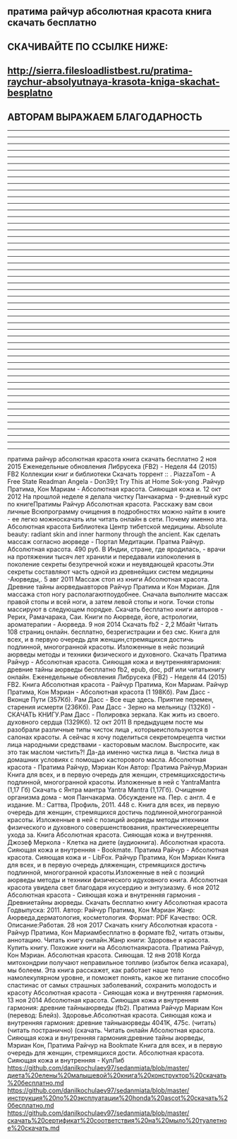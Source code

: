 пратима райчур абсолютная красота книга скачать бесплатно
--------------------------------------------------
СКАЧИВАЙТЕ ПО ССЫЛКЕ НИЖЕ:
--------------------------------------------------
http://sierra.filesloadlistbest.ru/pratima-raychur-absolyutnaya-krasota-kniga-skachat-besplatno
--------------------------------------------------
АВТОРАМ ВЫРАЖАЕМ БЛАГОДАРНОСТЬ
--------------------------------------------------
--------------------------------------------------
--------------------------------------------------
--------------------------------------------------
--------------------------------------------------
--------------------------------------------------
--------------------------------------------------
--------------------------------------------------
--------------------------------------------------
--------------------------------------------------
--------------------------------------------------
--------------------------------------------------
--------------------------------------------------
--------------------------------------------------
--------------------------------------------------
--------------------------------------------------
--------------------------------------------------
--------------------------------------------------
--------------------------------------------------
--------------------------------------------------
--------------------------------------------------
--------------------------------------------------
--------------------------------------------------
--------------------------------------------------
--------------------------------------------------
--------------------------------------------------
--------------------------------------------------
--------------------------------------------------
--------------------------------------------------
--------------------------------------------------
--------------------------------------------------
--------------------------------------------------
--------------------------------------------------
--------------------------------------------------
--------------------------------------------------
--------------------------------------------------
--------------------------------------------------
--------------------------------------------------
--------------------------------------------------
--------------------------------------------------
--------------------------------------------------
--------------------------------------------------
--------------------------------------------------
--------------------------------------------------
--------------------------------------------------
--------------------------------------------------
--------------------------------------------------
--------------------------------------------------
--------------------------------------------------
--------------------------------------------------
пратима райчур абсолютная красота книга скачать бесплатно 2 ноя 2015  Еженедельные обновления Либрусека (FB2) - Неделя 44 (2015) FB2 Коллекции книг и библиотеки  Скачать торрент :: .  PiazzaTom - A Free State Readman Angela - Don39;t Try This at Home Sok-yong .Райчур Пратима, Кон Мариам - Абсолютная красота. Сияющая кожа и. 12 окт 2012  На прошлой неделе я делала чистку Панчакарма - 9-дневный курс по книгеПратимы Райчур Абсолютная красота. Расскажу вам свои личные  Всюпрограмму очищения в подробностях можно найти в книге - ее легко можноскачать или читать онлайн в сети. Почему именно эта. Абсолютная красота  Библиотека  Центр тибетской медицины. Absolute beauty: radiant skin and inner harmony through the ancient. Как сделать массаж согласно аюрведе - Портал Медитации. Пратма Райчур. Абсолютная красота. 490 руб. В Индии, стране, где яродилась, - врачи на протяжении тысяч лет хранили и передавали изпоколения в поколение секреты безупречной кожи и неувядающей красоты.Эти секреты составляют часть одной из древнейших систем медицины -Аюрведы,. 5 авг 2011  Массаж стоп из книги Абсолютная красота. Древние тайны аюрведыавторов Райчур Пратима и Кон Мэриан. Для массажа стоп ногу располагаютпоудобнее. Сначала выполните массаж правой стопы и всей ноги, а затем левой стопы и ноги. Точки стопы массируют в следующем порядке. Cкачать бесплатно книги авторов - Рерих, Рамачарака, Саи. Книги по Аюрведе, йоге, астрологии, ароматерапии - Аюрведа. 9 ноя 2014  Cкачать fb2 - 2,2 Мбайт Читать 108 страниц онлайн. бесплатно, безрегистрации и без смс. Книга для всех, и в первую очередь для женщин,стремящихся достичь подлинной, многогранной красоты. Изложенные в нейс позиций аюрведы методы и техники физического и духовного. Скачать Пратима Райчур - Абсолютная красота. Сияющая кожа и внутренняягармония: древние тайны аюрведы бесплатно fb2, epub, doc, pdf или читатькнигу онлайн. Еженедельные обновления Либрусека (FB2) - Неделя 44 (2015) FB2. Книга Абсолютная красота - Райчур Пратима, Кон Мариам. Райчур Пратима, Кон Мэриан - Абсолютная красота (1 198Кб). Рам Дасс - Вконце Пути (357Кб). Рам Дасс - Все еще здесь. Приятие перемен, старения исмерти (236Кб). Рам Дасс - Зерно на мельницу (132Кб) - СКАЧАТЬ КНИГУ.Рам Дасс - Полировка зеркала. Как жить из своего. духовного сердца (1329Кб).
12 окт 2011  В предыдущем посте мы разобрали различные типы чисток лица , которыеиспользуются в салонах красоты. А сейчас я хочу поделиться секретомрецепта чистки лица народными средствами - касторовым маслом. Выспросите, как это так маслом чистить?! Да-да именно чистка лица в. Чистка лица в домашних условиях с помощью касторового масла. Абсолютная красота - Пратима Райчур, Мэриан Кон Автор: Пратима Райчур,Мэриан  Книга для всех, и в первую очередь для женщин, стремящихсядостичь подлинной, многогранной красоты. Изложенные в ней с  YantraMantra (1,17 Гб) Скачать c  Янтра мантра  Yantra Mantra (1,17Гб). Очищение организма дома - моя Панчакарма. Обсуждение на. Пер. с англ. 4 е издание. М.: Саттва, Профиль, 2011. 448 с. Книга для всех, ив первую очередь для женщин, стремящихся достичь подлинной,многогранной красоты. Изложенные в ней с позиций аюрведы методы итехники физического и духовного совершенствования, практическиерецепты ухода за. Книга Абсолютная красота. Сияющая кожа и внутренняя. Джозеф Меркола - Клетка на диете (аудиокнига). Абсолютная красота. Сияющая кожа и внутренняя  - Bookmate. Пратима Райчур - Абсолютная красота. Сияющая кожа и  - LibFox. Райчур Пратима, Кон Мэриан  Книга для всех, и в первую очередь дляженщин, стремящихся достичь подлинной, многогранной красоты.Изложенные в ней с позиций аюрведы методы и техники физического идуховного  книга. Абсолютная красота увидела свет благодаря ихусердию и энтузиазму. 6 ноя 2012  Абсолютная красота - Сияющая кожа и внутренняя гармония - Древниетайны аюрведы. Скачать бесплатно книгу Абсолютная красота Годвыпуска: 2011. Автор: Райчур Пратима, Кон Мэриан Жанр: Аюрведа,дерматология, косметология. Формат: PDF Качество: OCR. Описание:Работая. 28 ноя 2017  Скачать книгу Абсолютная красота - Райчур Пратима, Кон Мариамбесплатно в формате fb2, читать отзывы, аннотацию. Читать книгу онлайн.Жанр книги: Здоровье и красота. Купить книгу. Похожие книги на Абсолютнаякрасота. Пратима Райчур, Кон Мэриан. Абсолютная красота. Сияющая. 12 янв 2018  Когда митохондрии получают неправильное топливо (избыток белка исахара), мы болеем. Эта книга расскажет, как работает наше тело намолекулярном уровне, и поможет понять, какое же питание способно спастинас от самых страшных заболеваний, сохранить молодость и красоту
Абсолютная красота - Сияющая кожа и внутренняя гармония. 13 ноя 2014  Абсолютная красота. Сияющая кожа и внутренняя гармония: древние тайныаюрведы (fb2). Пратима Райчур Мариам Кон (перевод: Блейз). Здоровье.Абсолютная красота. Сияющая кожа и внутренняя гармония: древние тайныаюрведы 4041K, 475с. (читать) (читать постранично) (скачать. Читать онлайн Абсолютная красота. Сияющая кожа и внутренняя гармония:древние тайны аюрведы, Мэриан Кон, Пратима Райчур на Bookmate Книга для всех, и в первую очередь для женщин, стремящихся дости. Абсолютная красота. Сияющая кожа и внутренняя  - КулЛиб
https://github.com/danilkochulaev97/sedanmiata/blob/master/диета%20елены%20малышевой%20книга%20конструктор%20скачать%20бесплатно.md
https://github.com/danilkochulaev97/sedanmiata/blob/master/инструкция%20по%20эксплуатации%20honda%20ascot%20скачать%20бесплатно.md
https://github.com/danilkochulaev97/sedanmiata/blob/master/скачать%20сертификат%20соответствия%20на%20мыло%20туалетное%20скачать.md